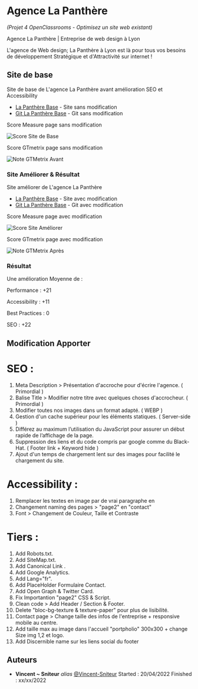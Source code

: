 # Agence La Panthère 
_(Projet 4 OpenClassrooms - Optimisez un site web existant)_

Agence La Panthère | Entreprise de web design à Lyon

L'agence de Web design; La Panthère à Lyon est là pour tous vos besoins de développement Stratégique et d'Attractivité sur internet !

## Site de base

Site de base de L'agence La Panthère avant amélioration SEO et Accessibility
* [La Panthère Base](https://vincent-sniteur.github.io/P4-base/) - Site sans modification
* [Git La Panthère Base](https://github.com/Vincent-Sniteur/P4-base) - Git sans modification

Score Measure page sans modification

![Score Site de Base](https://i.imgur.com/tWvLg3E.png)

Score GTmetrix page sans modification

![Note GTMetrix Avant](https://i.imgur.com/294RDDP.png)


### Site Améliorer & Résultat

Site améliorer de L'agence La Panthère
* [La Panthère Base](https://vincent-sniteur.github.io/P4-base/) - Site avec modification
* [Git La Panthère Base](https://github.com/Vincent-Sniteur/P4-base) - Git avec modification

Score Measure page avec modification

![Score Site Améliorer](https://i.imgur.com/Arhs5cD.png)

Score GTmetrix page avec modification

![Note GTMetrix Après](https://i.imgur.com/IW8UZ99.png)


### Résultat

Une amélioration Moyenne de :

Performance : +21

Accessibility : +11

Best Practices : 0

SEO : +22


## Modification Apporter

# SEO :
1. Meta Description >  Présentation d'accroche pour d'écrire l'agence. ( Primordial )
2. Balise Title > Modifier notre titre avec quelques choses d'accrocheur. ( Primordial )
3. Modifier toutes nos images dans un format adapté. ( WEBP )
4. Gestion d'un cache supérieur pour les éléments statiques. ( Server-side )
5. Différez au maximum l’utilisation du JavaScript pour assurer un début rapide de l’affichage de la page.
6. Suppression des liens et du code compris par google comme du Black-Hat. ( Footer link + Keyword hide )
7. Ajout d'un temps de chargement lent sur des images pour facilité le chargement du site.

# Accessibility :
1. Remplacer les textes en image par de vrai paragraphe en <HTML>
2. Changement naming des pages > "page2" en "contact"
3. Font > Changement de Couleur, Taille et Contraste

# Tiers :
1. Add Robots.txt.
2. Add SiteMap.txt.
3. Add Canonical Link .
4. Add Google Analytics.
5. Add Lang="fr".
6. Add PlaceHolder Formulaire Contact.
7. Add Open Graph & Twitter Card.
8. Fix Importantion "page2" CSS & Script.
9. Clean code > Add Header / Section & Footer.
10. Delete "bloc-bg-texture & texture-paper" pour plus de lisibilité.
11. Contact page > Change taille des infos de l'entreprise + responsive mobile au centre.
12. Add taille max au image dans l'accueil "portpholio" 300x300 + change Size img 1,2 et logo.
13. Add Discernible name sur les liens social du footer


## Auteurs

* **Vincent ~ Sniteur** _alias_ [@Vincent-Sniteur](https://github.com/Vincent-Sniteur)
Started : 20/04/2022
Finished : xx/xx/2022